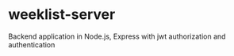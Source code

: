 # weeklist-server
Backend application in Node.js, Express with jwt authorization and authentication
